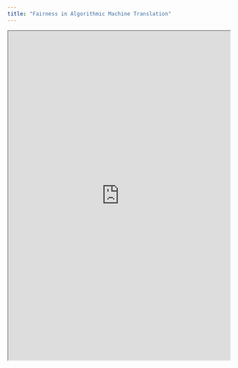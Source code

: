 ```yaml
---
title: "Fairness in Algorithmic Machine Translation"
---
```




<iframe height="750" width="100%" src="https://ewelton.github.io/ktest/wiki.html#Fairness%20in%20Algorithmic%20Machine%20Translation"></iframe>
